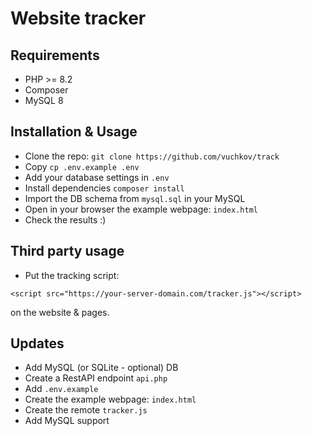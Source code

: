 # Website tracker

## Requirements
- PHP >= 8.2
- Composer
- MySQL 8

## Installation & Usage
- Clone the repo: `git clone https://github.com/vuchkov/track`
- Copy `cp .env.example .env`
- Add your database settings in `.env`
- Install dependencies `composer install`
- Import the DB schema from `mysql.sql` in your MySQL 
- Open in your browser the example webpage: `index.html`
- Check the results :)

## Third party usage
- Put the tracking script: 
```
<script src="https://your-server-domain.com/tracker.js"></script>
```
on the website & pages.

## Updates
- Add MySQL (or SQLite - optional) DB
- Create a RestAPI endpoint `api.php`
- Add `.env.example`
- Create the example webpage: `index.html`
- Create the remote `tracker.js`
- Add MySQL support
